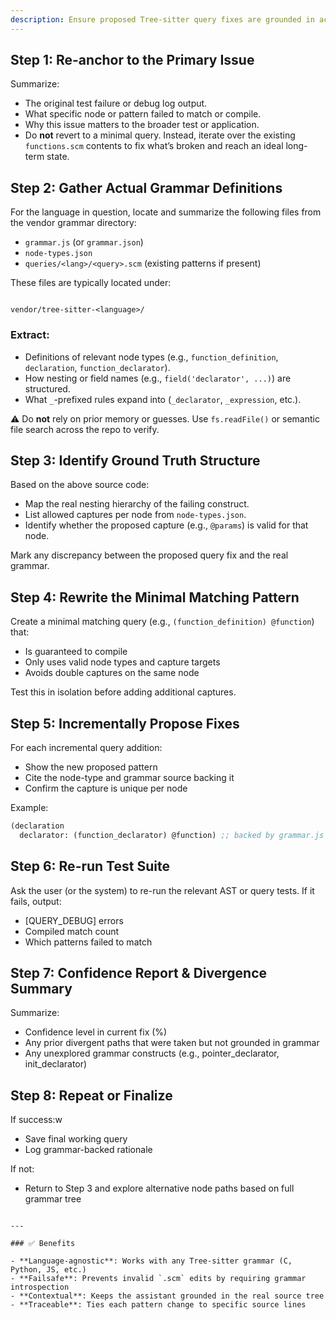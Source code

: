 ```yaml
---
description: Ensure proposed Tree-sitter query fixes are grounded in actual source grammar definitions before modifying query files.
---
```


## Step 1: Re-anchor to the Primary Issue

Summarize:
- The original test failure or debug log output.
- What specific node or pattern failed to match or compile.
- Why this issue matters to the broader test or application.
- Do **not** revert to a minimal query. Instead, iterate over the existing `functions.scm` contents to fix what’s broken and reach an ideal long-term state.

## Step 2: Gather Actual Grammar Definitions

For the language in question, locate and summarize the following files from the vendor grammar directory:

- `grammar.js` (or `grammar.json`)
- `node-types.json`
- `queries/<lang>/<query>.scm` (existing patterns if present)

These files are typically located under:

```

vendor/tree-sitter-<language>/

````

### Extract:
- Definitions of relevant node types (e.g., `function_definition`, `declaration`, `function_declarator`).
- How nesting or field names (e.g., `field('declarator', ...)`) are structured.
- What `_`-prefixed rules expand into (`_declarator`, `_expression`, etc.).

⚠️ Do **not** rely on prior memory or guesses. Use `fs.readFile()` or semantic file search across the repo to verify.

## Step 3: Identify Ground Truth Structure

Based on the above source code:

- Map the real nesting hierarchy of the failing construct.
- List allowed captures per node from `node-types.json`.
- Identify whether the proposed capture (e.g., `@params`) is valid for that node.

Mark any discrepancy between the proposed query fix and the real grammar.

## Step 4: Rewrite the Minimal Matching Pattern

Create a minimal matching query (e.g., `(function_definition) @function`) that:
- Is guaranteed to compile
- Only uses valid node types and capture targets
- Avoids double captures on the same node

Test this in isolation before adding additional captures.

## Step 5: Incrementally Propose Fixes

For each incremental query addition:
- Show the new proposed pattern
- Cite the node-type and grammar source backing it
- Confirm the capture is unique per node

Example:
```scm
(declaration
  declarator: (function_declarator) @function) ;; backed by grammar.js L47 and node-types.json L12
````

## Step 6: Re-run Test Suite

Ask the user (or the system) to re-run the relevant AST or query tests.
If it fails, output:

* \[QUERY\_DEBUG] errors
* Compiled match count
* Which patterns failed to match

## Step 7: Confidence Report & Divergence Summary

Summarize:

* Confidence level in current fix (%)
* Any prior divergent paths that were taken but not grounded in grammar
* Any unexplored grammar constructs (e.g., pointer\_declarator, init\_declarator)

## Step 8: Repeat or Finalize

If success:w

* Save final working query
* Log grammar-backed rationale

If not:

* Return to Step 3 and explore alternative node paths based on full grammar tree

```

---

### ✅ Benefits

- **Language-agnostic**: Works with any Tree-sitter grammar (C, Python, JS, etc.)
- **Failsafe**: Prevents invalid `.scm` edits by requiring grammar introspection
- **Contextual**: Keeps the assistant grounded in the real source tree
- **Traceable**: Ties each pattern change to specific source lines